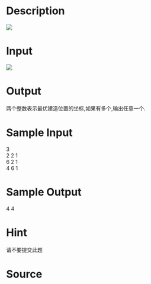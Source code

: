 
# Description

<div class="content"><img border="0" src="source/bzoj/1516/img/aHR0cHM6Ly9seWRzeS5jb20vSnVkZ2VPbmxpbmUvaW1hZ2VzLzE1MTYuanBn.jpg"/>
</div>

# Input

<div class="content"><img border="0" src="source/bzoj/1516/img/aHR0cHM6Ly9seWRzeS5jb20vSnVkZ2VPbmxpbmUvaW1hZ2VzLzE1MTZfMS5qcGc=.jpg"/>
</div>

# Output

<div class="content">两个整数表示最优建造位置的坐标,如果有多个,输出任意一个.
</div>

# Sample Input

<div class="content"><span class="sampledata">3<br/>
2 2 1<br/>
6 2 1<br/>
4 6 1<br/>
</span></div>

# Sample Output

<div class="content"><span class="sampledata">4 4<br/>
</span></div>

# Hint

<div class="content"><p>请不要提交此题</p></div>

# Source

<div class="content"><p><a href="problemset.php?search="></a></p></div>

